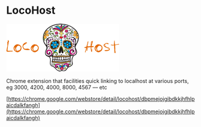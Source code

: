 # LocoHost

![alt Loco Host](logo.png)


Chrome extension that facilities quick linking to localhost at various ports, eg 3000, 4200, 4000, 8000, 4567 –– etc

[https://chrome.google.com/webstore/detail/locohost/dbpmejojgibdkkjhfhlpaicdalkfangh](https://chrome.google.com/webstore/detail/locohost/dbpmejojgibdkkjhfhlpaicdalkfangh)
